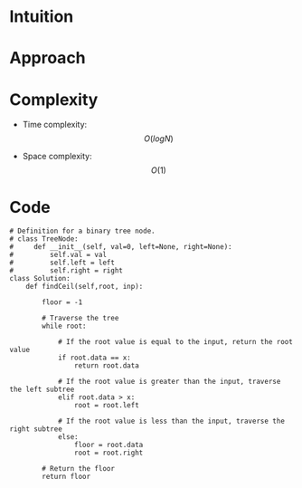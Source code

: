 # Intuition
<!-- Describe your first thoughts on how to solve this problem. -->

# Approach
<!-- Describe your approach to solving the problem. -->

# Complexity

- Time complexity: $$O(logN)$$
<!-- Add your time complexity here, e.g. $$O(n)$$ -->

- Space complexity: $$O(1)$$
<!-- Add your space complexity here, e.g. $$O(n)$$ -->

# Code

```
# Definition for a binary tree node.
# class TreeNode:
#     def __init__(self, val=0, left=None, right=None):
#         self.val = val
#         self.left = left
#         self.right = right
class Solution:
    def findCeil(self,root, inp):
        
        floor = -1
        
        # Traverse the tree
        while root:
            
            # If the root value is equal to the input, return the root value
            if root.data == x:
                return root.data
            
            # If the root value is greater than the input, traverse the left subtree 
            elif root.data > x:
                root = root.left
                
            # If the root value is less than the input, traverse the right subtree
            else:
                floor = root.data
                root = root.right

        # Return the floor  
        return floor

```

